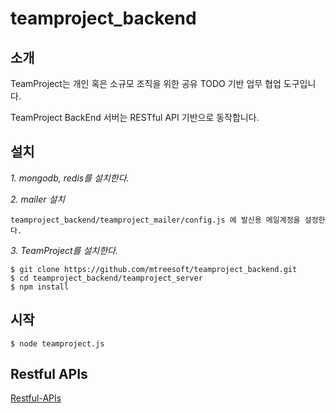 teamproject_backend
===================

## 소개

TeamProject는 개인 혹은 소규모 조직을 위한 공유 TODO 기반 업무 협업 도구입니다.

TeamProject BackEnd 서버는 RESTful API 기반으로 동작합니다.


## 설치

*1. mongodb, redis를 설치한다.*

*2. mailer 설치*

    teamproject_backend/teamproject_mailer/config.js 에 발신용 메일계정을 설정한다.

*3. TeamProject를 설치한다.*

    $ git clone https://github.com/mtreesoft/teamproject_backend.git
    $ cd teamproject_backend/teamproject_server
    $ npm install
    
## 시작

    $ node teamproject.js

## Restful APIs

[Restful-APIs](https://github.com/mtreesoft/teamproject_backend/wiki/Restful-APIs)
